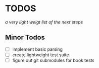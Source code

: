 # TODOS
_a very light weigt list of the next steps_

## Minor Todos
- [ ] implement basic parsing
- [ ] create lightweight test suite
- [ ] figure out git submodules for book tests
